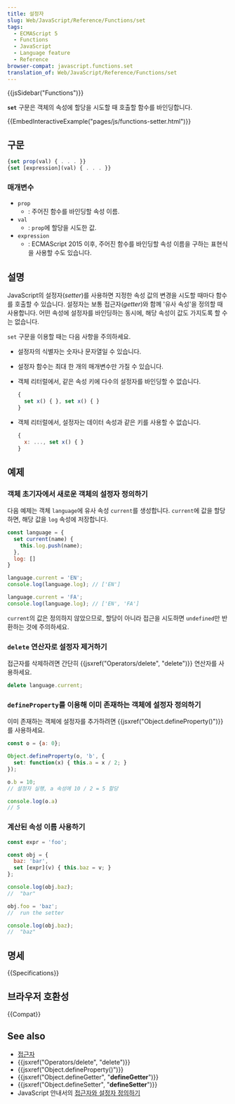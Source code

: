 ```yaml
---
title: 설정자
slug: Web/JavaScript/Reference/Functions/set
tags:
  - ECMAScript 5
  - Functions
  - JavaScript
  - Language feature
  - Reference
browser-compat: javascript.functions.set
translation_of: Web/JavaScript/Reference/Functions/set
---
```

{{jsSidebar("Functions")}}

**`set`** 구문은 객체의 속성에 할당을 시도할 때 호출할 함수를 바인딩합니다.

{{EmbedInteractiveExample("pages/js/functions-setter.html")}}

## 구문

```js
{set prop(val) { . . . }}
{set [expression](val) { . . . }}
```

### 매개변수

- `prop`
  - : 주어진 함수를 바인딩할 속성 이름.
- `val`
  - : `prop`에 할당을 시도한 값.
- `expression`
  - : ECMAScript 2015 이후, 주어진 함수를 바인딩할 속성 이름을 구하는 표현식을 사용할 수도 있습니다.

## 설명

JavaScript의 설정자(_setter_)를 사용하면 지정한 속성 값의 변경을 시도할 때마다 함수를 호출할 수 있습니다. 설정자는 보통 접근자(_getter_)와 함께 '유사 속성'을 정의할 때 사용합니다. 어떤 속성에 설정자를 바인딩하는 동시에, 해당 속성이 값도 가지도록 할 수는 없습니다.

`set` 구문을 이용할 때는 다음 사항을 주의하세요.

- 설정자의 식별자는 숫자나 문자열일 수 있습니다.
- 설정자 함수는 최대 한 개의 매개변수만 가질 수 있습니다.
- 객체 리터럴에서, 같은 속성 키에 다수의 설정자를 바인딩할 수 없습니다.

  ```js example-bad
  {
    set x() { }, set x() { }
  }
  ```

- 객체 리터럴에서, 설정자는 데이터 속성과 같은 키를 사용할 수 없습니다.

  ```js example-bad
  {
    x: ..., set x() { }
  }
  ```

## 예제

### 객체 초기자에서 새로운 객체의 설정자 정의하기

다음 예제는 객체 `language`에 유사 속성 `current`를 생성합니다. `current`에 값을 할당하면, 해당 값을 `log` 속성에 저장합니다.

```js
const language = {
  set current(name) {
    this.log.push(name);
  },
  log: []
}

language.current = 'EN';
console.log(language.log); // ['EN']

language.current = 'FA';
console.log(language.log); // ['EN', 'FA']
```

`current`의 값은 정의하지 않았으므로, 할당이 아니라 접근을 시도하면 `undefined`만 반환하는 것에 주의하세요.

### `delete` 연산자로 설정자 제거하기

접근자를 삭제하려면 간단히 {{jsxref("Operators/delete", "delete")}} 연산자를 사용하세요.

```js
delete language.current;
```

### `defineProperty`를 이용해 이미 존재하는 객체에 설정자 정의하기

이미 존재하는 객체에 설정자를 추가하려면 {{jsxref("Object.defineProperty()")}}를 사용하세요.

```js
const o = {a: 0};

Object.defineProperty(o, 'b', {
  set: function(x) { this.a = x / 2; }
});

o.b = 10;
// 설정자 실행, a 속성에 10 / 2 = 5 할당

console.log(o.a)
// 5
```

### 계산된 속성 이름 사용하기

```js
const expr = 'foo';

const obj = {
  baz: 'bar',
  set [expr](v) { this.baz = v; }
};

console.log(obj.baz);
//  "bar"

obj.foo = 'baz';
//  run the setter

console.log(obj.baz);
//  "baz"
```

## 명세

{{Specifications}}

## 브라우저 호환성

{{Compat}}

## See also

- [접근자](/ko/docs/Web/JavaScript/Reference/Functions/get)
- {{jsxref("Operators/delete", "delete")}}
- {{jsxref("Object.defineProperty()")}}
- {{jsxref("Object.defineGetter", "__defineGetter__")}}
- {{jsxref("Object.defineSetter", "__defineSetter__")}}
- JavaScript 안내서의 [접근자와 설정자 정의하기](/ko/docs/Web/JavaScript/Guide/Working_with_Objects#Defining_getters_and_setters)
